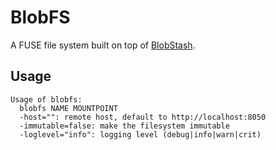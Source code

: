 # BlobFS

A FUSE file system built on top of [BlobStash](https://github.com/tsileo/blobstash).

## Usage

```
Usage of blobfs:
  blobfs NAME MOUNTPOINT
  -host="": remote host, default to http://localhost:8050
  -immutable=false: make the filesystem immutable
  -loglevel="info": logging level (debug|info|warn|crit)
```
